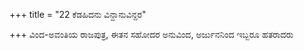 +++
title = "22 ಕೆಡಹಿದನು ವಿನ್ದಾನುವಿನ್ದರ"

+++
ವಿಂದ-ಅವಂತಿಯ ರಾಜಪುತ್ರ, ಈತನ ಸಹೋದರ ಅನುವಿಂದ, ಅರ್ಜುನನಿಂದ ಇಬ್ಬರೂ ಹತರಾದರು